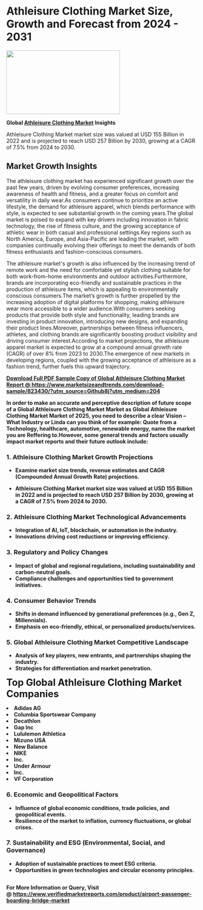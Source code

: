<H1>Athleisure Clothing Market Size, Growth and Forecast from 2024 - 2031</H1><img class="aligncenter size-medium wp-image-584254" src="https://thirdeyenews.in/wp-content/uploads/2024/09/Global-Market-Research-300x168.jpeg" alt="" width="300" height="168" /><p><strong>Global&nbsp;<a href="https://www.marketsizeandtrends.com/download-sample/823430/?utm_source=Github8j?utm_medium=204">Athleisure Clothing Market</a> Insights</strong></p><p>Athleisure Clothing Market market size was valued at USD 155 Billion in 2022 and is projected to reach USD 257 Billion by 2030, growing at a CAGR of 7.5% from 2024 to 2030.</p><p><h2>Market Growth Insights</h2> <p>The athleisure clothing market has experienced significant growth over the past few years, driven by evolving consumer preferences, increasing awareness of health and fitness, and a greater focus on comfort and versatility in daily wear.As consumers continue to prioritize an active lifestyle, the demand for athleisure apparel, which blends performance with style, is expected to see substantial growth in the coming years.The global market is poised to expand with key drivers including innovation in fabric technology, the rise of fitness culture, and the growing acceptance of athletic wear in both casual and professional settings.Key regions such as North America, Europe, and Asia-Pacific are leading the market, with companies continually evolving their offerings to meet the demands of both fitness enthusiasts and fashion-conscious consumers.</p> <p><strong><a href="#"></a></strong></p> <p>The athleisure market's growth is also influenced by the increasing trend of remote work and the need for comfortable yet stylish clothing suitable for both work-from-home environments and outdoor activities.Furthermore, brands are incorporating eco-friendly and sustainable practices in the production of athleisure items, which is appealing to environmentally conscious consumers.The market’s growth is further propelled by the increasing adoption of digital platforms for shopping, making athleisure wear more accessible to a wider audience.With consumers seeking products that provide both style and functionality, leading brands are investing in product innovation, introducing new designs, and expanding their product lines.Moreover, partnerships between fitness influencers, athletes, and clothing brands are significantly boosting product visibility and driving consumer interest.According to market projections, the athleisure apparel market is expected to grow at a compound annual growth rate (CAGR) of over 8% from 2023 to 2030.The emergence of new markets in developing regions, coupled with the growing acceptance of athleisure as a fashion trend, further fuels this upward trajectory.</p> <p><strong><a href="#"></p><p><span class=""><strong>Download Full PDF Sample Copy of Global Athleisure Clothing Market Report</strong> @ <a href="https://www.marketsizeandtrends.com/download-sample/823430/?utm_source=Github8j?utm_medium=204" target="_blank">https://www.marketsizeandtrends.com/download-sample/823430/?utm_source=Github8j?utm_medium=204</a></span></p><p>In order to make an accurate and perceptive description of future scope of a Global&nbsp;Athleisure Clothing Market Market as Global&nbsp;Athleisure Clothing Market Market of 2025, you need to describe a clear Vision &ndash; What Industry or Linda can you think of for example: Quote from a Technology, healthcare, automotive, renewable energy, name the market you are Reffering to.However, some general trends and factors usually impact market reports and their future outlook include:</p><h3>1.&nbsp;<strong>Athleisure Clothing Market Growth Projections</strong></h3><ul><li>Examine market size trends, revenue estimates and CAGR (Compounded Annual Growth Rate) projections.</li><li><p>Athleisure Clothing Market market size was valued at USD 155 Billion in 2022 and is projected to reach USD 257 Billion by 2030, growing at a CAGR of 7.5% from 2024 to 2030.</p></li></ul><h3>2.&nbsp;<strong>Athleisure Clothing Market Technological Advancements</strong></h3><ul><li>Integration of AI, IoT, blockchain, or automation in the industry.</li><li>Innovations driving cost reductions or improving efficiency.</li></ul><h3>3.&nbsp;<strong>Regulatory and Policy Changes</strong></h3><ul><li>Impact of global and regional regulations, including sustainability and carbon-neutral goals.</li><li>Compliance challenges and opportunities tied to government initiatives.</li></ul><h3>4.&nbsp;<strong>Consumer Behavior Trends</strong></h3><ul><li>Shifts in demand influenced by generational preferences (e.g., Gen Z, Millennials).</li><li>Emphasis on eco-friendly, ethical, or personalized products/services.</li></ul><h3>5.&nbsp;<strong>Global Athleisure Clothing Market Competitive Landscape</strong></h3><ul><li>Analysis of key players, new entrants, and partnerships shaping the industry.</li><li>Strategies for differentiation and market penetration.</li></ul><p data-pm-slice="1 1 []"><span style="color: inherit; font-family: inherit; font-size: 25px;">Top Global Athleisure Clothing Market Companies</span></p><div class="" data-test-id=""><p><li>Adidas AG</li><li> Columbia Sportswear Company</li><li> Decathlon</li><li> Gap Inc</li><li> Lululemon Athletica</li><li> Mizuno USA</li><li> New Balance</li><li> NIKE</li><li> Inc.</li><li> Under Armour</li><li> Inc.</li><li> VF Corporation</li></p></div><h3>6.&nbsp;<strong>Economic and Geopolitical Factors</strong></h3><ul><li>Influence of global economic conditions, trade policies, and geopolitical events.</li><li>Resilience of the market to inflation, currency fluctuations, or global crises.</li></ul><h3>7.&nbsp;<strong>Sustainability and ESG (Environmental, Social, and Governance)</strong></h3><ul><li>Adoption of sustainable practices to meet ESG criteria.</li><li>Opportunities in green technologies and circular economy principles.</li></ul><h2><strong style="font-size: 14px;">For More Information or Query, Visit @&nbsp;</strong><a style="background-color: #ffffff; font-size: 14px;" href="https://www.marketsizeandtrends.com/report/athleisure-clothing-market/" target="_blank">https://www.verifiedmarketreports.com/product/airport-passenger-boarding-bridge-market</a></h2>